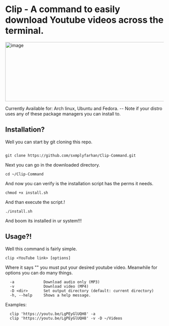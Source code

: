 # Clip - A command to easily download Youtube videos across the terminal.

<img width="900" height="188" alt="image" src="https://github.com/user-attachments/assets/460797d2-3600-46f1-810b-bb6b77da5902" />


Currently Available for:
Arch linux, Ubuntu and Fedora. -- Note if your distro uses any of these package managers you can install to.

## Installation?

Well you can start by git cloning this repo.

```

git clone https://github.com/sxmplyfarhan/Clip-Command.git
```

Next you can go in the downloaded directory.

```
cd ~/Clip-Command
```

And now you can verify is the installation script has the perms it needs.

```
chmod +x install.sh
```

And than execute the script.!

```
./install.sh
```

And boom its installed in ur system!!!


## Usage?!

Well this command is fairly simple.

`
clip <YouTube link> [options]
`

Where it says "<YouTube link>" you must put your desired youtube video.
Meanwhile for options you can do many things.

```
  -a             Download audio only (MP3)
  -v             Download video (MP4)
  -D <dir>       Set output directory (default: current directory)
  -h, --help     Shows a help message.
```

Examples:

```
  clip 'https://youtu.be/LgPEyGlUQH8' -a
  clip 'https://youtu.be/LgPEyGlUQH8' -v -D ~/Videos
```
